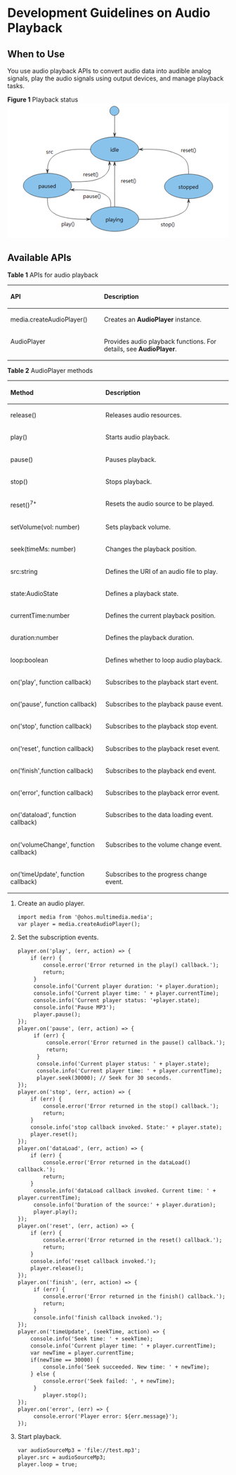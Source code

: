 # Development Guidelines on Audio Playback<a name="EN-US_TOPIC_0000001100255784"></a>

## When to Use<a name="section910413166166"></a>

You use audio playback APIs to convert audio data into audible analog signals, play the audio signals using output devices, and manage playback tasks.

**Figure  1**  Playback status<a name="fig19537218164010"></a>  
![](figures/playback-status.png "playback-status")

## Available APIs<a name="section1225204317126"></a>

**Table  1**  APIs for audio playback

<a name="table17619171017258"></a>
<table><thead align="left"><tr id="row9619111017256"><th class="cellrowborder" valign="top" width="42.29%" id="mcps1.2.3.1.1"><p id="p19739153111253"><a name="p19739153111253"></a><a name="p19739153111253"></a>API</p>
</th>
<th class="cellrowborder" valign="top" width="57.709999999999994%" id="mcps1.2.3.1.2"><p id="p761918101259"><a name="p761918101259"></a><a name="p761918101259"></a>Description</p>
</th>
</tr>
</thead>
<tbody><tr id="row186191310102518"><td class="cellrowborder" valign="top" width="42.29%" headers="mcps1.2.3.1.1 "><p id="p152227722614"><a name="p152227722614"></a><a name="p152227722614"></a>media.createAudioPlayer()</p>
</td>
<td class="cellrowborder" valign="top" width="57.709999999999994%" headers="mcps1.2.3.1.2 "><p id="p11619510202511"><a name="p11619510202511"></a><a name="p11619510202511"></a>Creates an <strong id="b1189187131414"><a name="b1189187131414"></a><a name="b1189187131414"></a>AudioPlayer</strong> instance.</p>
</td>
</tr>
<tr id="row78247183285"><td class="cellrowborder" valign="top" width="42.29%" headers="mcps1.2.3.1.1 "><p id="p78241186287"><a name="p78241186287"></a><a name="p78241186287"></a>AudioPlayer</p>
</td>
<td class="cellrowborder" valign="top" width="57.709999999999994%" headers="mcps1.2.3.1.2 "><p id="p1382410184281"><a name="p1382410184281"></a><a name="p1382410184281"></a>Provides audio playback functions. For details, see <strong id="b753712315016"><a name="b753712315016"></a><a name="b753712315016"></a>AudioPlayer</strong>.</p>
</td>
</tr>
</tbody>
</table>

**Table  2**  AudioPlayer methods

<a name="table3407174718274"></a>
<table><thead align="left"><tr id="row640744712719"><th class="cellrowborder" valign="top" width="42.980000000000004%" id="mcps1.2.3.1.1"><p id="p1540794717271"><a name="p1540794717271"></a><a name="p1540794717271"></a>Method</p>
</th>
<th class="cellrowborder" valign="top" width="57.02%" id="mcps1.2.3.1.2"><p id="p14407204712274"><a name="p14407204712274"></a><a name="p14407204712274"></a>Description</p>
</th>
</tr>
</thead>
<tbody><tr id="row540714712272"><td class="cellrowborder" valign="top" width="42.980000000000004%" headers="mcps1.2.3.1.1 "><p id="p174086470278"><a name="p174086470278"></a><a name="p174086470278"></a>release()</p>
</td>
<td class="cellrowborder" valign="top" width="57.02%" headers="mcps1.2.3.1.2 "><p id="p204082047172719"><a name="p204082047172719"></a><a name="p204082047172719"></a>Releases audio resources.</p>
</td>
</tr>
<tr id="row12408104792716"><td class="cellrowborder" valign="top" width="42.980000000000004%" headers="mcps1.2.3.1.1 "><p id="p640874762718"><a name="p640874762718"></a><a name="p640874762718"></a>play()</p>
</td>
<td class="cellrowborder" valign="top" width="57.02%" headers="mcps1.2.3.1.2 "><p id="p1740894712718"><a name="p1740894712718"></a><a name="p1740894712718"></a>Starts audio playback.</p>
</td>
</tr>
<tr id="row84081747182715"><td class="cellrowborder" valign="top" width="42.980000000000004%" headers="mcps1.2.3.1.1 "><p id="p04081947172716"><a name="p04081947172716"></a><a name="p04081947172716"></a>pause()</p>
</td>
<td class="cellrowborder" valign="top" width="57.02%" headers="mcps1.2.3.1.2 "><p id="p164081547132711"><a name="p164081547132711"></a><a name="p164081547132711"></a>Pauses playback.</p>
</td>
</tr>
<tr id="row184082047132717"><td class="cellrowborder" valign="top" width="42.980000000000004%" headers="mcps1.2.3.1.1 "><p id="p74086479279"><a name="p74086479279"></a><a name="p74086479279"></a>stop()</p>
</td>
<td class="cellrowborder" valign="top" width="57.02%" headers="mcps1.2.3.1.2 "><p id="p1140814471274"><a name="p1140814471274"></a><a name="p1140814471274"></a>Stops playback.</p>
</td>
</tr>
<tr id="row93063645415"><td class="cellrowborder" valign="top" width="42.980000000000004%" headers="mcps1.2.3.1.1 "><p id="p230715618541"><a name="p230715618541"></a><a name="p230715618541"></a>reset()<sup id="sup15868135520538"><a name="sup15868135520538"></a><a name="sup15868135520538"></a>7+</sup></p>
</td>
<td class="cellrowborder" valign="top" width="57.02%" headers="mcps1.2.3.1.2 "><p id="p530714615545"><a name="p530714615545"></a><a name="p530714615545"></a>Resets the audio source to be played.</p>
</td>
</tr>
<tr id="row36221450105715"><td class="cellrowborder" valign="top" width="42.980000000000004%" headers="mcps1.2.3.1.1 "><p id="p162210506572"><a name="p162210506572"></a><a name="p162210506572"></a>setVolume(vol: number)</p>
</td>
<td class="cellrowborder" valign="top" width="57.02%" headers="mcps1.2.3.1.2 "><p id="p166221550165720"><a name="p166221550165720"></a><a name="p166221550165720"></a>Sets playback volume.</p>
</td>
</tr>
<tr id="row1240804752711"><td class="cellrowborder" valign="top" width="42.980000000000004%" headers="mcps1.2.3.1.1 "><p id="p8408647172716"><a name="p8408647172716"></a><a name="p8408647172716"></a>seek(timeMs: number)</p>
</td>
<td class="cellrowborder" valign="top" width="57.02%" headers="mcps1.2.3.1.2 "><p id="p440817478271"><a name="p440817478271"></a><a name="p440817478271"></a>Changes the playback position.</p>
</td>
</tr>
<tr id="row5408194714279"><td class="cellrowborder" valign="top" width="42.980000000000004%" headers="mcps1.2.3.1.1 "><p id="p144081547102712"><a name="p144081547102712"></a><a name="p144081547102712"></a>src:string</p>
</td>
<td class="cellrowborder" valign="top" width="57.02%" headers="mcps1.2.3.1.2 "><p id="p1040814782716"><a name="p1040814782716"></a><a name="p1040814782716"></a>Defines the URI of an audio file to play.</p>
</td>
</tr>
<tr id="row155026127182"><td class="cellrowborder" valign="top" width="42.980000000000004%" headers="mcps1.2.3.1.1 "><p id="p633012347"><a name="p633012347"></a><a name="p633012347"></a>state:AudioState</p>
</td>
<td class="cellrowborder" valign="top" width="57.02%" headers="mcps1.2.3.1.2 "><p id="p105031612141811"><a name="p105031612141811"></a><a name="p105031612141811"></a>Defines a playback state.</p>
</td>
</tr>
<tr id="row340854714273"><td class="cellrowborder" valign="top" width="42.980000000000004%" headers="mcps1.2.3.1.1 "><p id="p16234263330"><a name="p16234263330"></a><a name="p16234263330"></a>currentTime:number</p>
</td>
<td class="cellrowborder" valign="top" width="57.02%" headers="mcps1.2.3.1.2 "><p id="p3409174762710"><a name="p3409174762710"></a><a name="p3409174762710"></a>Defines the current playback position.</p>
</td>
</tr>
<tr id="row6409134710274"><td class="cellrowborder" valign="top" width="42.980000000000004%" headers="mcps1.2.3.1.1 "><p id="p114091047162711"><a name="p114091047162711"></a><a name="p114091047162711"></a>duration:number</p>
</td>
<td class="cellrowborder" valign="top" width="57.02%" headers="mcps1.2.3.1.2 "><p id="p154091247132715"><a name="p154091247132715"></a><a name="p154091247132715"></a>Defines the playback duration.</p>
</td>
</tr>
<tr id="row4409134772717"><td class="cellrowborder" valign="top" width="42.980000000000004%" headers="mcps1.2.3.1.1 "><p id="p9681449141811"><a name="p9681449141811"></a><a name="p9681449141811"></a>loop:boolean</p>
</td>
<td class="cellrowborder" valign="top" width="57.02%" headers="mcps1.2.3.1.2 "><p id="p94091847102711"><a name="p94091847102711"></a><a name="p94091847102711"></a>Defines whether to loop audio playback.</p>
</td>
</tr>
<tr id="row44091647192718"><td class="cellrowborder" valign="top" width="42.980000000000004%" headers="mcps1.2.3.1.1 "><p id="p18937155862412"><a name="p18937155862412"></a><a name="p18937155862412"></a>on('play', function callback)</p>
</td>
<td class="cellrowborder" valign="top" width="57.02%" headers="mcps1.2.3.1.2 "><p id="p13409164722717"><a name="p13409164722717"></a><a name="p13409164722717"></a>Subscribes to the playback start event.</p>
</td>
</tr>
<tr id="row12409154711272"><td class="cellrowborder" valign="top" width="42.980000000000004%" headers="mcps1.2.3.1.1 "><p id="p124091474279"><a name="p124091474279"></a><a name="p124091474279"></a>on('pause', function callback)</p>
</td>
<td class="cellrowborder" valign="top" width="57.02%" headers="mcps1.2.3.1.2 "><p id="p7409174714274"><a name="p7409174714274"></a><a name="p7409174714274"></a>Subscribes to the playback pause event.</p>
</td>
</tr>
<tr id="row040917477273"><td class="cellrowborder" valign="top" width="42.980000000000004%" headers="mcps1.2.3.1.1 "><p id="p18981171411254"><a name="p18981171411254"></a><a name="p18981171411254"></a>on('stop', function callback)</p>
</td>
<td class="cellrowborder" valign="top" width="57.02%" headers="mcps1.2.3.1.2 "><p id="p1409164772714"><a name="p1409164772714"></a><a name="p1409164772714"></a>Subscribes to the playback stop event.</p>
</td>
</tr>
<tr id="row712184163016"><td class="cellrowborder" valign="top" width="42.980000000000004%" headers="mcps1.2.3.1.1 "><p id="p1167517115311"><a name="p1167517115311"></a><a name="p1167517115311"></a>on('reset', function callback)</p>
</td>
<td class="cellrowborder" valign="top" width="57.02%" headers="mcps1.2.3.1.2 "><p id="p1113134115301"><a name="p1113134115301"></a><a name="p1113134115301"></a>Subscribes to the playback reset event.</p>
</td>
</tr>
<tr id="row11409747202711"><td class="cellrowborder" valign="top" width="42.980000000000004%" headers="mcps1.2.3.1.1 "><p id="p189901420102514"><a name="p189901420102514"></a><a name="p189901420102514"></a>on('finish',function callback)</p>
</td>
<td class="cellrowborder" valign="top" width="57.02%" headers="mcps1.2.3.1.2 "><p id="p8410124742713"><a name="p8410124742713"></a><a name="p8410124742713"></a>Subscribes to the playback end event.</p>
</td>
</tr>
<tr id="row64105474278"><td class="cellrowborder" valign="top" width="42.980000000000004%" headers="mcps1.2.3.1.1 "><p id="p166588276253"><a name="p166588276253"></a><a name="p166588276253"></a>on('error', function callback)</p>
</td>
<td class="cellrowborder" valign="top" width="57.02%" headers="mcps1.2.3.1.2 "><p id="p54101047102712"><a name="p54101047102712"></a><a name="p54101047102712"></a>Subscribes to the playback error event.</p>
</td>
</tr>
<tr id="row1410154715273"><td class="cellrowborder" valign="top" width="42.980000000000004%" headers="mcps1.2.3.1.1 "><p id="p135217361257"><a name="p135217361257"></a><a name="p135217361257"></a>on('dataload', function callback)</p>
</td>
<td class="cellrowborder" valign="top" width="57.02%" headers="mcps1.2.3.1.2 "><p id="p1541054719271"><a name="p1541054719271"></a><a name="p1541054719271"></a>Subscribes to the data loading event.</p>
</td>
</tr>
<tr id="row126521548145814"><td class="cellrowborder" valign="top" width="42.980000000000004%" headers="mcps1.2.3.1.1 "><p id="p2652134812586"><a name="p2652134812586"></a><a name="p2652134812586"></a>on('volumeChange', function callback)</p>
</td>
<td class="cellrowborder" valign="top" width="57.02%" headers="mcps1.2.3.1.2 "><p id="p116527483584"><a name="p116527483584"></a><a name="p116527483584"></a>Subscribes to the volume change event.</p>
</td>
</tr>
<tr id="row1410124732711"><td class="cellrowborder" valign="top" width="42.980000000000004%" headers="mcps1.2.3.1.1 "><p id="p942310426254"><a name="p942310426254"></a><a name="p942310426254"></a>on('timeUpdate', function callback)</p>
</td>
<td class="cellrowborder" valign="top" width="57.02%" headers="mcps1.2.3.1.2 "><p id="p18410144715271"><a name="p18410144715271"></a><a name="p18410144715271"></a>Subscribes to the progress change event.</p>
</td>
</tr>
</tbody>
</table>

1.  Create an audio player.

    ```
    import media from '@ohos.multimedia.media';
    var player = media.createAudioPlayer();
    ```

2.  Set the subscription events.

    ```
    player.on('play', (err, action) => {
        if (err) {
            console.error('Error returned in the play() callback.');
            return;
         }
         console.info('Current player duration: '+ player.duration);
         console.info('Current player time: ' + player.currentTime);
         console.info('Current player status: '+player.state);
         console.info('Pause MP3');
         player.pause();
    });
    player.on('pause', (err, action) => {
         if (err) {
             console.error('Error returned in the pause() callback.');
             return;
          }
          console.info('Current player status: ' + player.state);
          console.info('Current player time: ' + player.currentTime);
          player.seek(30000); // Seek for 30 seconds.
    });
    player.on('stop', (err, action) => {
        if (err) {
            console.error('Error returned in the stop() callback.');
            return;
        }
        console.info('stop callback invoked. State:' + player.state);
        player.reset();
    });
    player.on('dataLoad', (err, action) => {
        if (err) {
            console.error('Error returned in the dataLoad() callback.');
            return;
        }
         console.info('dataLoad callback invoked. Current time: ' + player.currentTime);
         console.info('Duration of the source:' + player.duration);
         player.play();
    });
    player.on('reset', (err, action) => {
        if (err) {
            console.error('Error returned in the reset() callback.');
            return;
        }
        console.info('reset callback invoked.');
        player.release();
    });
    player.on('finish', (err, action) => {
         if (err) {
            console.error('Error returned in the finish() callback.');
            return;
         }
         console.info('finish callback invoked.');
    });
    player.on('timeUpdate', (seekTime, action) => {
        console.info('Seek time: ' + seekTime);
        console.info('Current player time: ' + player.currentTime);
        var newTime = player.currentTime;
        if(newTime == 30000) {
            console.info('Seek succeeded. New time: ' + newTime);
        } else {
            console.error('Seek failed: ', + newTime);
         }
            player.stop();
    });
    player.on('error', (err) => {
         console.error('Player error: ${err.message}');
    });
    ```

3.  Start playback.

    ```
    var audioSourceMp3 = 'file://test.mp3';
    player.src = audioSourceMp3;
    player.loop = true;
    ```



